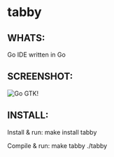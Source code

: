 tabby
======

WHATS:
------

  Go IDE written in Go

SCREENSHOT:
-----------

![Go GTK!](https://github.com/Nazgand/tabby/raw/gh-pages/images/snapshot.png "tabby!")

INSTALL:
--------
Install & run:
make install
tabby

Compile & run:
make tabby
./tabby
